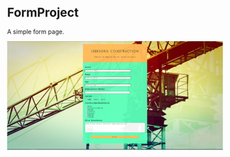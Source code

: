 # FormProject
A simple form page. 

![Site preview](https://raw.githubusercontent.com/bakernoodles/FormProject/master/site-preview.png)
